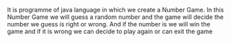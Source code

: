 It is programme of java language in which we create a Number Game. In this Number Game we will guess a random number and the game will decide the number we guess is right or wrong. And if the number is we will win the game and if it is wrong we can decide to play again or can exit the game
